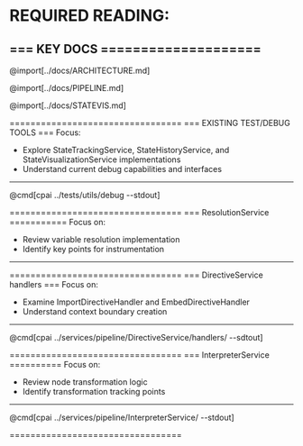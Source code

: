 # REQUIRED READING:

=== KEY DOCS ====================
---------------------------------

@import[../docs/ARCHITECTURE.md]

@import[../docs/PIPELINE.md]

@import[../docs/STATEVIS.md]

=================================
=== EXISTING TEST/DEBUG TOOLS ===
Focus:
- Explore StateTrackingService, StateHistoryService, and StateVisualizationService implementations
- Understand current debug capabilities and interfaces
---------------------------------

@cmd[cpai ../tests/utils/debug --stdout]

=================================
=== ResolutionService ===========
Focus on:
- Review variable resolution implementation
- Identify key points for instrumentation
---------------------------------

=================================
=== DirectiveService handlers ===
Focus on:
- Examine ImportDirectiveHandler and EmbedDirectiveHandler
- Understand context boundary creation
---------------------------------

@cmd[cpai ../services/pipeline/DirectiveService/handlers/ --sdtout]

=================================
=== InterpreterService ==========
Focus on:
- Review node transformation logic
- Identify transformation tracking points
---------------------------------

@cmd[cpai ../services/pipeline/InterpreterService/ --stdout]

=================================